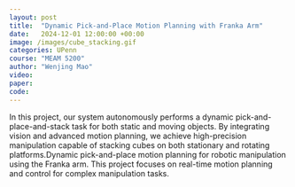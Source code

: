 ```yaml
---
layout: post
title:  "Dynamic Pick-and-Place Motion Planning with Franka Arm"
date:   2024-12-01 12:00:00 +00:00
image: /images/cube_stacking.gif
categories: UPenn
course: "MEAM 5200"
author: "Wenjing Mao"
video: 
paper: 
code:  
---
```

In this project, our system autonomously performs a dynamic pick-and-place-and-stack task for both static and moving objects. By integrating vision and advanced motion planning, we achieve high-precision manipulation capable of stacking cubes on both stationary and rotating platforms.Dynamic pick-and-place motion planning for robotic manipulation using the Franka arm. This project focuses on real-time motion planning and control for complex manipulation tasks.
